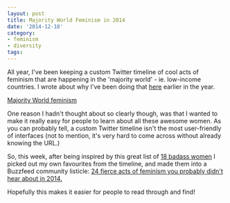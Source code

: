 ```yaml
---
layout: post
title: Majority World Feminism in 2014
date: '2014-12-18'
category:
- feminism
- diversity
tags:
---
```


All year, I've been keeping a custom Twitter timeline of cool acts of feminism that are happening in the 'majority world' - ie. low-income countries. I wrote about why I've been doing that [here](http://zararah.net/blog/2014/04/13/getting-new-perspectives-online-listening-to-the/) earlier in the year.

<!--more-->

<a class="twitter-timeline" href="/zararah/timelines/420423544334336000" data-widget-id="545688349869363200">Majority World feminism</a>
<script>!function(d,s,id){var js,fjs=d.getElementsByTagName(s)[0],p=/^http:/.test(d.location)?'http':'https';if(!d.getElementById(id)){js=d.createElement(s);js.id=id;js.src=p+"://platform.twitter.com/widgets.js";fjs.parentNode.insertBefore(js,fjs);}}(document,"script","twitter-wjs");</script>

One reason I hadn't thought about so clearly though, was that I wanted to make it really easy for people to learn about all these awesome women. As you can probably tell, a custom Twitter timeline isn't the most user-friendly of interfaces (not to mention, it's very hard to come across without already knowing the URL.)

So, this week, after being inspired by this great list of [18 badass women](http://www.buzzfeed.com/rossalynwarren/badass-women-alert) I picked out my own favourites from the timeline, and made them into a Buzzfeed community listicle: [24 fierce acts of feminism you probably didn't hear about in 2014.](http://www.buzzfeed.com/zararah/24-fierce-acts-of-feminism-you-probably-didnt-hea-16n5q) 

Hopefully this makes it easier for people to read through and find! 


